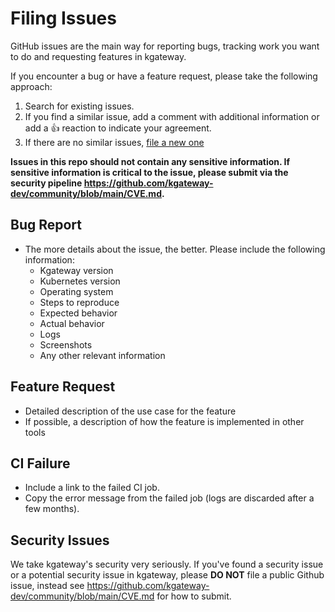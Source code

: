 # Filing Issues

GitHub issues are the main way for reporting bugs, tracking work you want to do and requesting features in kgateway.

If you encounter a bug or have a feature request, please take the following approach:
1. Search for existing issues.
2. If you find a similar issue, add a comment with additional information or add a 👍 reaction to indicate your agreement.
3. If there are no similar issues, [file a new one](https://github.com/kgateway-dev/kgateway/issues/new/choose)

**Issues in this repo should not contain any sensitive information. If sensitive information is critical to the issue, please submit via the security pipeline https://github.com/kgateway-dev/community/blob/main/CVE.md.**

## Bug Report
- The more details about the issue, the better. Please include the following information:
  - Kgateway version
  - Kubernetes version
  - Operating system
  - Steps to reproduce
  - Expected behavior
  - Actual behavior
  - Logs
  - Screenshots
  - Any other relevant information

## Feature Request
- Detailed description of the use case for the feature
- If possible, a description of how the feature is implemented in other tools

## CI Failure
- Include a link to the failed CI job.
- Copy the error message from the failed job (logs are discarded after a few months). 

## Security Issues
We take kgateway's security very seriously. If you've found a security issue or a potential security issue in kgateway, please **DO NOT** file a public Github issue, instead see https://github.com/kgateway-dev/community/blob/main/CVE.md for how to submit.

